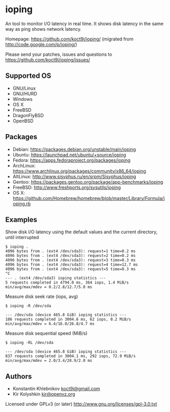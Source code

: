 ioping
======

An tool to monitor I/O latency in real time.
It shows disk latency in the same way as ping shows network latency.

Homepage: https://github.com/koct9i/ioping/
(migrated from http://code.google.com/p/ioping/)

Please send your patches, issues and questions to
https://github.com/koct9i/ioping/issues/

Supported OS
------------

* GNU/Linux
* GNU/HURD
* Windows
* OS X
* FreeBSD
* DragonFlyBSD
* OpenBSD

Packages
--------

* Debian: https://packages.debian.org/unstable/main/ioping
* Ubuntu: https://launchpad.net/ubuntu/+source/ioping
* Fedora: https://apps.fedoraproject.org/packages/ioping
* ArchLinux: https://www.archlinux.org/packages/community/x86_64/ioping
* AltLinux: http://www.sisyphus.ru/en/srpm/Sisyphus/ioping
* Gentoo: https://packages.gentoo.org/package/app-benchmarks/ioping
* FreeBSD: http://www.freshports.org/sysutils/ioping
* OS X: https://github.com/Homebrew/homebrew/blob/master/Library/Formula/ioping.rb

Examples
--------

Show disk I/O latency using the default values and the current directory, until interrupted

```
$ ioping .
4096 bytes from . (ext4 /dev/sda3): request=1 time=0.2 ms
4096 bytes from . (ext4 /dev/sda3): request=2 time=0.2 ms
4096 bytes from . (ext4 /dev/sda3): request=3 time=0.3 ms
4096 bytes from . (ext4 /dev/sda3): request=4 time=12.7 ms
4096 bytes from . (ext4 /dev/sda3): request=5 time=0.3 ms
^C
--- . (ext4 /dev/sda3) ioping statistics ---
5 requests completed in 4794.0 ms, 364 iops, 1.4 MiB/s
min/avg/max/mdev = 0.2/2.8/12.7/5.0 ms
```

Measure disk seek rate (iops, avg)

```
$ ioping -R /dev/sda

--- /dev/sda (device 465.8 GiB) ioping statistics ---
186 requests completed in 3004.6 ms, 62 iops, 0.2 MiB/s
min/avg/max/mdev = 6.4/16.0/26.8/4.7 ms
```

Measure disk sequential speed (MiB/s)

```
$ ioping -RL /dev/sda

--- /dev/sda (device 465.8 GiB) ioping statistics ---
837 requests completed in 3004.1 ms, 292 iops, 72.9 MiB/s
min/avg/max/mdev = 2.0/3.4/28.9/2.0 ms
```

Authors
-------

* Konstantin Khlebnikov <koct9i@gmail.com>
* Kir Kolyshkin <kir@openvz.org>

Licensed under GPLv3 (or later) <http://www.gnu.org/licenses/gpl-3.0.txt>
